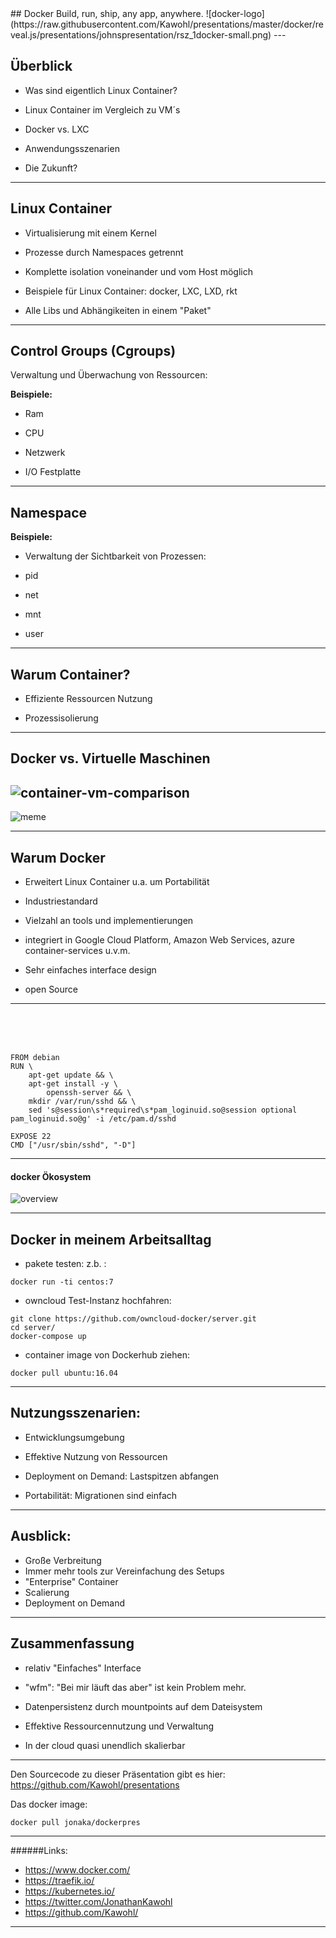 <section data-state="no-title-footer">
## Docker  
Build, run, ship,  any app,  anywhere. ![docker-logo](https://raw.githubusercontent.com/Kawohl/presentations/master/docker/reveal.js/presentations/johnspresentation/rsz_1docker-small.png)
---

## Überblick

* Was sind eigentlich Linux Container?

* Linux Container im Vergleich zu VM´s

* Docker vs. LXC 

* Anwendungsszenarien 

* Die Zukunft? 

---

## Linux Container 

* Virtualisierung mit einem Kernel

* Prozesse durch Namespaces getrennt

* Komplette isolation voneinander und vom Host möglich

* Beispiele für Linux Container: docker, LXC, LXD, rkt

* Alle Libs und Abhängikeiten in einem "Paket" 

---

## Control Groups (Cgroups)

Verwaltung und Überwachung von Ressourcen:

**Beispiele:**
* Ram

* CPU

* Netzwerk

* I/O Festplatte 

---

## Namespace 

**Beispiele:**

* Verwaltung der Sichtbarkeit von Prozessen:

* pid

* net

* mnt

* user    

---

## Warum Container?

* Effiziente Ressourcen Nutzung

* Prozessisolierung


---

## Docker vs. Virtuelle Maschinen 
![container-vm-comparison](https://cloud.githubusercontent.com/assets/12275313/23125280/3fcb2ab0-f771-11e6-9d13-e2dd6fb55e0f.png)
---

![meme](https://github.com/Kawohl/presentations/blob/master/docker/reveal.js/presentations/johnspresentation/wfmmeme.jpg?raw=true)


---


## Warum Docker

* Erweitert Linux Container u.a. um Portabilität

* Industriestandard 

* Vielzahl an tools und implementierungen 

* integriert in Google Cloud Platform, Amazon Web Services, azure container-services u.v.m. 

* Sehr einfaches interface design 

* open Source



---

<p>
  <br>
  <br>
  <br>
</p>



```
FROM debian
RUN \
    apt-get update && \
    apt-get install -y \
        openssh-server && \
    mkdir /var/run/sshd && \
    sed 's@session\s*required\s*pam_loginuid.so@session optional pam_loginuid.so@g' -i /etc/pam.d/sshd

EXPOSE 22
CMD ["/usr/sbin/sshd", "-D"]
```


---


#### docker Ökosystem 
![overview](https://raw.githubusercontent.com/Kawohl/presentations/20b535b991dc08c91a03c9b5bed33b43d3ecd4be/docker/reveal.js/presentations/johnspresentation/dockerUsers.png)

---


## Docker in meinem Arbeitsalltag
* pakete testen: z.b. : 
```
docker run -ti centos:7
```

* owncloud Test-Instanz hochfahren: 
```
git clone https://github.com/owncloud-docker/server.git
cd server/
docker-compose up 
```

* container image von Dockerhub ziehen: 
```
docker pull ubuntu:16.04
```


---

## Nutzungsszenarien: 

* Entwicklungsumgebung
 
* Effektive Nutzung von Ressourcen

* Deployment on Demand: Lastspitzen abfangen 

* Portabilität: Migrationen sind einfach

---

## Ausblick:

* Große Verbreitung 
* Immer mehr tools zur Vereinfachung des Setups
* "Enterprise" Container
* Scalierung 
* Deployment on Demand



---

## Zusammenfassung

* relativ "Einfaches" Interface

* "wfm": "Bei mir läuft das aber" ist kein Problem mehr.

* Datenpersistenz durch mountpoints auf dem Dateisystem
 
* Effektive Ressourcennutzung und Verwaltung

* In der cloud quasi unendlich skalierbar  

---

Den Sourcecode zu dieser Präsentation gibt es hier: 
https://github.com/Kawohl/presentations

Das docker image: 
```
docker pull jonaka/dockerpres
```
---


######Links:

* https://www.docker.com/
* https://traefik.io/
* https://kubernetes.io/
* https://twitter.com/JonathanKawohl
* https://github.com/Kawohl/


---



